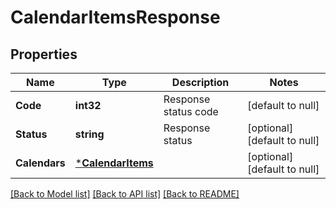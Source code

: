 # CalendarItemsResponse

## Properties
Name | Type | Description | Notes
------------ | ------------- | ------------- | -------------
**Code** | **int32** | Response status code | [default to null]
**Status** | **string** | Response status | [optional] [default to null]
**Calendars** | [***CalendarItems**](CalendarItems.md) |  | [optional] [default to null]

[[Back to Model list]](../README.md#documentation-for-models) [[Back to API list]](../README.md#documentation-for-api-endpoints) [[Back to README]](../README.md)



